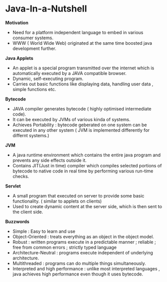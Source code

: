 # Java-In-a-Nutshell
  
**Motivation**
  
* Need for a platform independent language to embed in various consumer systems.  
* WWW ( World Wide Web) originated at the same time boosted java development further.  
  
**Java Applets** 
  
* An applet is a special program transmitted over the internet which is automatically executed by a JAVA compatible browser.  
* Dynamic, self-executing program.  
* Carries out basic functions like displaying data, handling user data , simple functions etc.  

**Bytecode**
  
* JAVA compiler generates bytecode ( highly optimised intermediate code).  
* It can be executed by JVMs of various kinda of systems.  
* Achieves Portability : bytecode geberated on one system can be executed in any other system ( JVM is implemented differently for differnt systems.)  

**JVM**
  
* A java runtime environment which contains the entire java program and prevents any side effects outside it.  
* Contains JIT(Just in time) compiler which compiles selected portions of bytecode to native code in real time by performing various run-time checks.  

**Servlet**

* A small program that executed on server to provide some basic functionality. ( similar to applets on clients)  
* Used to create dynamic content at the server side, which is then sent to the client side.  

**Buzzwords**

* Simple : Easy to learn and use   
* Object-Oriented : treats everything as an object in the object model.  
* Robust : written programs execute in a predictable manner  ; reliable ; free from common errors ; strictly typed language  
* Architecture-Neutral : programs execute independent of underlying architecture.  
* Multithreaded : programs can do multiple things simultaneously.  
* Interpreted and high performance : unlike most interpreted languages , java achieves high performance even though it uses bytecode.  



